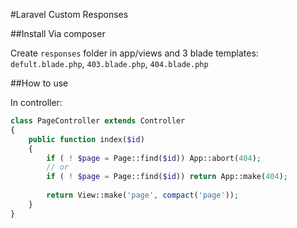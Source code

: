 #Laravel Custom Responses

##Install
Via composer

Create `responses` folder in app/views and 3 blade templates:
`defult.blade.php`, `403.blade.php`, `404.blade.php`

##How to use

In controller:
```php
class PageController extends Controller
{
    public function index($id)
    {
        if ( ! $page = Page::find($id)) App::abort(404);
        // or
        if ( ! $page = Page::find($id)) return App::make(404);
        
        return View::make('page', compact('page'));
    }
}
```
